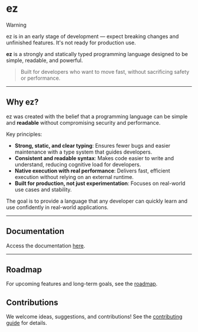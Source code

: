 # ez

> [!Warning]
> ez is in an early stage of development — expect breaking changes and unfinished features. It's not ready for production use.

**ez** is a strongly and statically typed programming language designed to be simple, readable, and powerful.

> Built for developers who want to move fast, without sacrificing safety or performance.

---

## Why ez?

ez was created with the belief that a programming language can be simple and **readable** without compromising security and performance.

Key principles:

-   **Strong, static, and clear typing**: Ensures fewer bugs and easier maintenance with a type system that guides developers.
-   **Consistent and readable syntax**: Makes code easier to write and understand, reducing cognitive load for developers.
-   **Native execution with real performance**: Delivers fast, efficient execution without relying on an external runtime.
-   **Built for production, not just experimentation**: Focuses on real-world use cases and stability.

The goal is to provide a language that any developer can quickly learn and use confidently in real-world applications.

---

## Documentation

Access the documentation [here](doc/README.md).

---

## Roadmap

For upcoming features and long-term goals, see the [roadmap](doc/roadmap.md).

## Contributions

We welcome ideas, suggestions, and contributions! See the [contributing guide](doc/contributing.md) for details.
